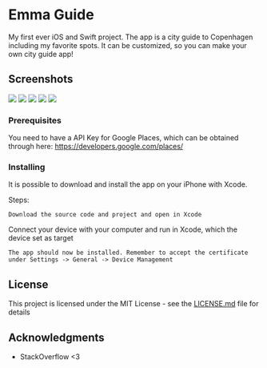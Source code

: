 # Emma Guide

My first ever iOS and Swift project. The app is a city guide to Copenhagen including my favorite spots. It can be customized, so you can make your own city guide app!

## Screenshots
![](https://lh3.googleusercontent.com/fE0gwZJxqyg4h5olS3nFTQ4MZJ9srbLjQsTL01GokU5zQ_-c2-qCO4xkjGG4H4tqn7SHCROjA1anD7w=w1642-h962)
![](https://lh3.googleusercontent.com/sEuc47RZ_kU7lbMAil_OzK66Y09s0ssrj5BCcnw6ucz_UqfKDb0Or1UBRLs-crfcdvwNu50SfiMGo6s=w1642-h962)
![](https://lh6.googleusercontent.com/Cgd8FdnSzYF8wyBrQaoZ0FXzOw7wHOYJPBykGGJnhrFJWZ3HMNhVXUeNkPkztGqOQa-HzpyJ0LEuQiM=w1642-h962)
![](https://lh3.googleusercontent.com/vMqwfTsN-_W-ZB2YWdgQlp2tae5xNsGbpIwwReEp78UZCDdYcTUuJZ72DTqnTa60voQbz66UOlJajzk=w1642-h962)
![](https://lh3.googleusercontent.com/2anC4ERo3mRwQmqv_25ViFcf50SpFc9OiX_Ih0N-ZzYo7jeaw5aqJJWcA-BIEuLmNq3DZzcmbYl54h8=w1642-h962)

### Prerequisites
You need to have a API Key for Google Places, which can be obtained through here: https://developers.google.com/places/

### Installing

It is possible to download and install the app on your iPhone with Xcode.

Steps:
```
Download the source code and project and open in Xcode
```

Connect your device with your computer and run in Xcode, which the device set as target

```
The app should now be installed. Remember to accept the certificate under Settings -> General -> Device Management
```

## License

This project is licensed under the MIT License - see the [LICENSE.md](LICENSE.md) file for details

## Acknowledgments

* StackOverflow <3
